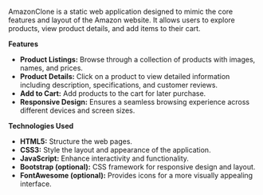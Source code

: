 
﻿AmazonClone is a static web application designed to mimic the core features and layout of the Amazon website. It allows users to explore products, view product details, and add items to their cart.

**Features**

- **Product Listings:** Browse through a collection of products with images, names, and prices.
- **Product Details:** Click on a product to view detailed information including description, specifications, and customer reviews.
- **Add to Cart:** Add products to the cart for later purchase.
- **Responsive Design:** Ensures a seamless browsing experience across different devices and screen sizes.

**Technologies Used**

- **HTML5:** Structure the web pages.
- **CSS3:** Style the layout and appearance of the application.
- **JavaScript:** Enhance interactivity and functionality.
- **Bootstrap (optional):** CSS framework for responsive design and layout.
- **FontAwesome (optional):** Provides icons for a more visually appealing interface.

